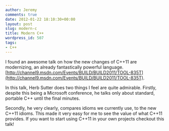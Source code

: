 ```yaml
---
author: Jeremy
comments: true
date: 2012-01-22 18:10:30+00:00
layout: post
slug: modern-c
title: Modern C++
wordpress_id: 507
tags:
- C++
---
```


I found an awesome talk on how the new changes of C++11 are modernizing, an already fantastically powerful language. [http://channel9.msdn.com/Events/BUILD/BUILD2011/TOOL-835T](http://channel9.msdn.com/Events/BUILD/BUILD2011/TOOL-835T).

In this talk, Herb Sutter does two things I feel are quite admirable. Firstly, despite this being a Microsoft conference, he talks only about standard, portable C++ until the final minutes.

Secondly, he very clearly, compares idioms we currently use, to the new C++11 idioms. This made it very easy for me to see the value of what C++11 provides. If you want to start using C++11 in your own projects checkout this talk!
